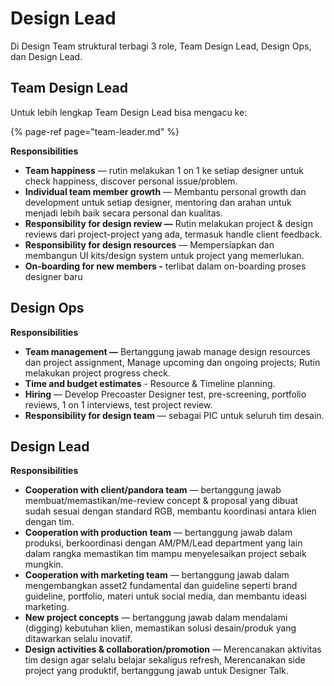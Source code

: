 # Design Lead

Di Design Team struktural terbagi 3 role, Team Design Lead, Design Ops, dan Design Lead. 

## Team Design Lead

Untuk lebih lengkap Team Design Lead bisa mengacu ke:

{% page-ref page="team-leader.md" %}

**Responsibilities**

* **Team happiness** — rutin melakukan 1 on 1 ke setiap designer untuk check happiness, discover personal issue/problem.
* **Individual team member growth** — Membantu personal growth dan development untuk setiap designer, mentoring dan arahan untuk menjadi lebih baik secara personal dan kualitas.
* **Responsibility for design review —** Rutin melakukan project & design reviews dari project-project yang ada, termasuk handle client feedback.
* **Responsibility for design resources** — Mempersiapkan dan membangun UI kits/design system untuk project yang memerlukan.
* **On-boarding for new members -** terlibat dalam on-boarding proses designer baru

## Design Ops

**Responsibilities**

* **Team management —** Bertanggung jawab manage design resources dan project assignment, Manage upcoming dan ongoing projects;  Rutin melakukan project progress check.
* **Time and budget estimates** - Resource & Timeline planning.
* **Hiring** — Develop Precoaster Designer test, pre-screening, portfolio reviews, 1 on 1 interviews, test project review. 
* **Responsibility for design team** — sebagai PIC untuk seluruh tim desain.

## Design Lead

**Responsibilities**

* **Cooperation with client/pandora team** —  bertanggung jawab membuat/memastikan/me-review concept & proposal yang dibuat sudah sesuai dengan standard RGB, membantu koordinasi antara klien dengan tim.
* **Cooperation with production team** —  bertanggung jawab dalam produksi, berkoordinasi dengan AM/PM/Lead department yang lain dalam rangka memastikan tim mampu menyelesaikan project sebaik mungkin. 
* **Cooperation with marketing team** — bertanggung jawab dalam mengembangkan asset2 fundamental dan guideline seperti brand guideline, portfolio, materi untuk social media, dan membantu ideasi marketing.
* **New project concepts** —  bertanggung jawab dalam mendalami \(digging\) kebutuhan klien, memastikan solusi desain/produk yang ditawarkan selalu inovatif.
* **Design activities & collaboration/promotion** — Merencanakan aktivitas tim design agar selalu belajar sekaligus refresh, Merencanakan side project yang produktif, bertanggung jawab untuk Designer Talk.

